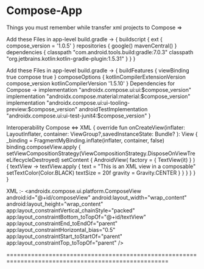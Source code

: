 # Compose-App

Things you must remember while transfer xml projects to Compose =>

Add these Files in app-level build.gradle -> {
        buildscript {
            ext {
                compose_version = '1.0.5'
            }
            repositories {
                google()
                mavenCentral()
            }
            dependencies {
                classpath "com.android.tools.build:gradle:7.0.3"
                classpath "org.jetbrains.kotlin:kotlin-gradle-plugin:1.5.31"
            }
        }
}

Add these Files in app-level build.gradle -> {
        buildFeatures {
            viewBinding true
            compose true
        }
        composeOptions {
            kotlinCompilerExtensionVersion compose_version
            kotlinCompilerVersion '1.5.10'
        }
        Dependencies for Compose ->
            implementation "androidx.compose.ui:ui:$compose_version"
            implementation "androidx.compose.material:material:$compose_version"
            implementation "androidx.compose.ui:ui-tooling-preview:$compose_version"
            androidTestImplementation "androidx.compose.ui:ui-test-junit4:$compose_version"
}


Interoperability Compose <=> XML {
    override fun onCreateView(inflater: LayoutInflater, 
                        container: ViewGroup?,savedInstanceState: Bundle?
        ): View {
        _binding = FragmentMyBinding.inflate(inflater, container, false)
        binding.composeView.apply {
            setViewCompositionStrategy(ViewCompositionStrategy.DisposeOnViewTreeLifecycleDestroyed)
            setContent {
                AndroidView(
                    factory = {
                        TextView(it)
                    }
                ) { textView ->
                    textView.apply {
                        text = "This is an XML view in a composable"
                        setTextColor(Color.BLACK)
                        textSize = 20f
                        gravity = Gravity.CENTER
                    }
                }
            }
        }
    }
}

XML :-    <androidx.compose.ui.platform.ComposeView
                android:id="@+id/composeView"
                android:layout_width="wrap_content"
                android:layout_height="wrap_content"
                app:layout_constraintVertical_chainStyle="packed"
                app:layout_constraintBottom_toTopOf="@+id/textView"
                app:layout_constraintEnd_toEndOf="parent"
                app:layout_constraintHorizontal_bias="0.5"
                app:layout_constraintStart_toStartOf="parent"
                app:layout_constraintTop_toTopOf="parent" />

====================================================================================================
    